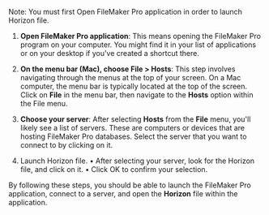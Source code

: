 Note: You must first Open FileMaker Pro application in order to launch Horizon file. 

1. **Open FileMaker Pro application**: This means opening the FileMaker Pro program on your computer. You might find it in your list of applications or on your desktop if you've created a shortcut there.
    
2. **On the menu bar (Mac), choose File > Hosts**: This step involves navigating through the menus at the top of your screen. On a Mac computer, the menu bar is typically located at the top of the screen. Click on **File** in the menu bar, then navigate to the **Hosts** option within the File menu.
    
3. **Choose your server**: After selecting **Hosts** from the **File** menu, you'll likely see a list of servers. These are computers or devices that are hosting FileMaker Pro databases. Select the server that you want to connect to by clicking on it.
    
4. Launch Horizon file. 
	• After selecting your server, look for the Horizon file, and click on it. 
	• Click OK to confirm your selection. 

By following these steps, you should be able to launch the FileMaker Pro application, connect to a server, and open the **Horizon** file within the application.